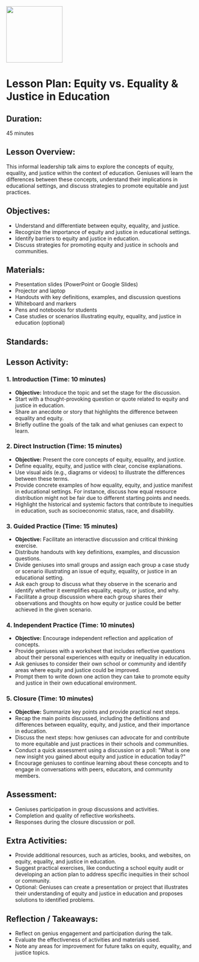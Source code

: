<img src="https://github.com/Hgp-GeniusLabs/Curriculum/blob/10734f2c827128dde773ea4f266d154d46977866/Org-Wide/Assets/hgp_logo_original.png" width="150"/>

# Lesson Plan: Equity vs. Equality & Justice in Education

## **Duration:**
45 minutes

## **Lesson Overview:**
This informal leadership talk aims to explore the concepts of equity, equality, and justice within the context of education. Geniuses will learn the differences between these concepts, understand their implications in educational settings, and discuss strategies to promote equitable and just practices.

## **Objectives:**
- Understand and differentiate between equity, equality, and justice.
- Recognize the importance of equity and justice in educational settings.
- Identify barriers to equity and justice in education.
- Discuss strategies for promoting equity and justice in schools and communities.

## **Materials:**
- Presentation slides (PowerPoint or Google Slides)
- Projector and laptop
- Handouts with key definitions, examples, and discussion questions
- Whiteboard and markers
- Pens and notebooks for students
- Case studies or scenarios illustrating equity, equality, and justice in education (optional)

## **Standards:**


## **Lesson Activity:**

### 1. **Introduction (Time: 10 minutes)**
   - **Objective:** Introduce the topic and set the stage for the discussion.
   - Start with a thought-provoking question or quote related to equity and justice in education.
   - Share an anecdote or story that highlights the difference between equality and equity.
   - Briefly outline the goals of the talk and what geniuses can expect to learn.

### 2. **Direct Instruction (Time: 15 minutes)**
   - **Objective:** Present the core concepts of equity, equality, and justice.
   - Define equality, equity, and justice with clear, concise explanations.
   - Use visual aids (e.g., diagrams or videos) to illustrate the differences between these terms.
   - Provide concrete examples of how equality, equity, and justice manifest in educational settings. For instance, discuss how equal resource distribution might not be fair due to different starting points and needs.
   - Highlight the historical and systemic factors that contribute to inequities in education, such as socioeconomic status, race, and disability.

### 3. **Guided Practice (Time: 15 minutes)**
   - **Objective:** Facilitate an interactive discussion and critical thinking exercise.
   - Distribute handouts with key definitions, examples, and discussion questions.
   - Divide geniuses into small groups and assign each group a case study or scenario illustrating an issue of equity, equality, or justice in an educational setting.
   - Ask each group to discuss what they observe in the scenario and identify whether it exemplifies equality, equity, or justice, and why.
   - Facilitate a group discussion where each group shares their observations and thoughts on how equity or justice could be better achieved in the given scenario.

### 4. **Independent Practice (Time: 10 minutes)**
   - **Objective:** Encourage independent reflection and application of concepts.
   - Provide geniuses with a worksheet that includes reflective questions about their personal experiences with equity or inequality in education.
   - Ask geniuses to consider their own school or community and identify areas where equity and justice could be improved.
   - Prompt them to write down one action they can take to promote equity and justice in their own educational environment.

### 5. **Closure (Time: 10 minutes)**
   - **Objective:** Summarize key points and provide practical next steps.
   - Recap the main points discussed, including the definitions and differences between equality, equity, and justice, and their importance in education.
   - Discuss the next steps: how geniuses can advocate for and contribute to more equitable and just practices in their schools and communities.
   - Conduct a quick assessment using a discussion or a poll: "What is one new insight you gained about equity and justice in education today?"
   - Encourage geniuses to continue learning about these concepts and to engage in conversations with peers, educators, and community members.

## **Assessment:**
- Geniuses participation in group discussions and activities.
- Completion and quality of reflective worksheets.
- Responses during the closure discussion or poll.

## **Extra Activities:**
- Provide additional resources, such as articles, books, and websites, on equity, equality, and justice in education.
- Suggest practical exercises, like conducting a school equity audit or developing an action plan to address specific inequities in their school or community.
- Optional: Geniuses can create a presentation or project that illustrates their understanding of equity and justice in education and proposes solutions to identified problems.

## **Reflection / Takeaways:**
- Reflect on genius engagement and participation during the talk.
- Evaluate the effectiveness of activities and materials used.
- Note any areas for improvement for future talks on equity, equality, and justice topics.
